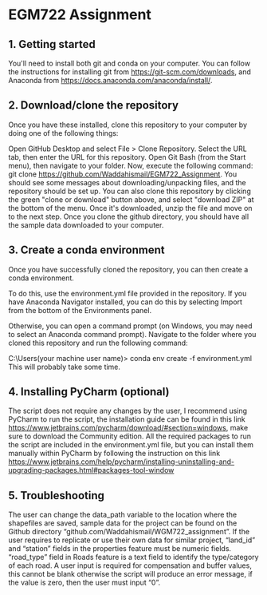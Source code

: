 # EGM722 Assignment
## 1. Getting started
You'll need to install both git and conda on your computer. You can follow the instructions for installing git from https://git-scm.com/downloads, and Anaconda from https://docs.anaconda.com/anaconda/install/.

## 2. Download/clone the repository
Once you have these installed, clone this repository to your computer by doing one of the following things:

Open GitHub Desktop and select File > Clone Repository. Select the URL tab, then enter the URL for this repository.
Open Git Bash (from the Start menu), then navigate to your folder. Now, execute the following command: git clone https://github.com/Waddahismail/EGM722_Assignment. You should see some messages about downloading/unpacking files, and the repository should be set up.
You can also clone this repository by clicking the green "clone or download" button above, and select "download ZIP" at the bottom of the menu. Once it's downloaded, unzip the file and move on to the next step. Once you clone the github directory, you should have all the sample data downloaded to your computer. 

## 3. Create a conda environment
Once you have successfully cloned the repository, you can then create a conda environment.

To do this, use the environment.yml file provided in the repository. If you have Anaconda Navigator installed, you can do this by selecting Import from the bottom of the Environments panel.

Otherwise, you can open a command prompt (on Windows, you may need to select an Anaconda command prompt). Navigate to the folder where you cloned this repository and run the following command:

C:\Users\(your machine user name)> conda env create -f environment.yml
This will probably take some time.

## 4. Installing PyCharm (optional)
The script does not require any changes by the user, I recommend using PyCharm to run the script, the installation guide can be found in this link https://www.jetbrains.com/pycharm/download/#section=windows, make sure to download the Community edition.
All the required packages to run the script are included in the environment.yml file, but you can install them manually within PyCharm by following the instruction on this link https://www.jetbrains.com/help/pycharm/installing-uninstalling-and-upgrading-packages.html#packages-tool-window
## 5. Troubleshooting
The user can change the data_path variable to the location where the shapefiles are saved, sample data for the project can be found on the Github directory “github.com/Waddahismail/WGM722_assignment”.
If the user requires to replicate or use their own data for similar project, “land_id” and “station” fields in the properties feature must be numeric fields. “road_type” field in Roads feature is a text field to identify the type/category of each road.
A user input is required for compensation and buffer values, this cannot be blank otherwise the script will produce an error message, if the value is zero, then the user must input “0”.

